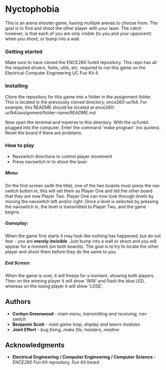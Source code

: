 # Nyctophobia

This is an arena shooter game, having multiple arenas to choose
from. The goal is to find and shoot the other player with your
laser. The catch however, is that each of you are only visible
(to you and your opponent) when you shoot, or bump into a wall.

### Getting started

Make sure to have cloned the ENCE260 funkit repository. This
repo has all the required drivers, fonts, utils, etc. required
to run this game on the Electrical Computer Engineering UC Fun
Kit 4.

### Installing

Clone the repository for this game into a folder in the
assignment folder. This is located in the previously cloned
directory, ence260-ucfk4. For example, this README should be
located at ence260-ucfk4/assignment/folder-name/README.md

Now open the terminal and traverse to this directory.
With the ucfunkit plugged into the computer, Enter the command
'make program' (no quotes).
Reset the board if there are problems.

### How to play

- Navswitch directions to control player movement
- Press navswitch in to shoot the laser

##### Menu:

On the first screen (with the title), one of the two
boards must press the nav switch button in, this will set them
as Player One and tell the other board that they are now Player
Two. Player One can now look through levels by moving the
navswitch left and/or right. Once a level is selected by
pressing the navswitch in, the level is transmitted to Player
Two, and the game begins.

##### Gameplay:

When the game first starts it may look like nothing has happened,
but do not fear - you are ***merely invisible***. Just bump into a wall
or shoot and you will appear for a moment (on both boards). The 
goal is to try to locate the other player and shoot them before 
they do the same to you.

##### End Screen:

When the game is over, it will freeze for a moment, showing both
players. Then on the winning player it will show 'WIN' and flash 
the blue LED, whereas on the losing player it will show 'LOSE'.

## Authors

* **Corbyn Greenwood** - *main menu, transmitting and receiving, nav switch*
* **Benjamin Scott** - *main game loop, display and lasers modules*
* **Joint Effort** - *bug fixing, make file, headers, readme*

## Acknowledgments

* **Electrical Engineering / Computer Engineering / Computer Science** - *ENCE260 Fun Kit repository, Fun Kit board*
